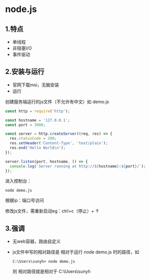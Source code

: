 # node.js

## 1.特点

- 单线程
- 非阻塞I/O
- 事件驱动

## 2.安装与运行

- 官网下载msi，无脑安装
- 运行

 创建服务端运行的js文件（不允许有中文）如 demo.js

```javascript
const http = require('http');

const hostname = '127.0.0.1';
const port = 3000;

const server = http.createServer((req, res) => {
  res.statusCode = 200;
  res.setHeader('Content-Type', 'text/plain');
  res.end('Hello World\n');
});

server.listen(port, hostname, () => {
  console.log(`Server running at http://${hostname}:${port}/`);
});
```

进入控制台：

```
node demo.js
```

根据ip：端口号访问

修改js文件，需重新启动eg：ctrl+c（停止）+  ↑ 

## 3.强调

- 无web容器，路由自定义

- js文件中写的相对路径是 相对于运行 node demo.js 时的路径，如

  ```
  C:\Users\sunyh> node demo.js
  ```

  则 相对路径就是相对于 C:\Users\sunyh

